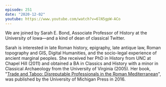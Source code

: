 ```yaml
---
episode: 251
date: "2020-12-02"
youtube: https://www.youtube.com/watch?v=6lN5gpW-ACo
---
```

We are joined by Sarah E. Bond, Associate Professor of History at the University of Iowa—and a kind of dean of classical Twitter.

Sarah is interested in late Roman history, epigraphy, late antique law, Roman topography and GIS, Digital Humanities, and the socio-legal experience of ancient marginal peoples. She received her PhD in History from UNC at Chapel Hill (2011) and obtained a BA in Classics and History with a minor in Classical Archaeology from the University of Virginia (2005). Her book, "[Trade and Taboo: Disreputable Professionals in the Roman Mediterranean][book]", was published by the University of Michigan Press in 2016.

[book]: https://www.press.umich.edu/8224993/trade_and_taboo
